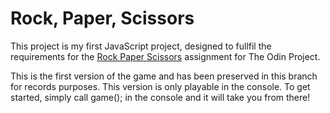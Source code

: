 # Rock, Paper, Scissors

This project is my first JavaScript project,
designed to fullfil the requirements for the [Rock Paper Scissors](https://www.theodinproject.com/courses/foundations/lessons/rock-paper-scissors) assignment for The Odin Project.

This is the first version of the game and has been preserved in this branch for records purposes.
This version is only playable in the console.
To get started, simply call game(); in the console and it will take you from there!
